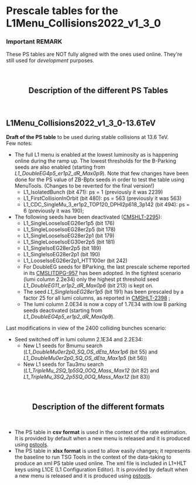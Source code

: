 # Prescale tables for the L1Menu_Collisions2022_v1_3_0

### Important REMARK
These PS tables are NOT fully aligned with the ones used online. They're still used for _development_ purposes.

<br/>

<h2 align="center">
Description of the different PS Tables
</h2>
<br/>


## L1Menu_Collisions2022_v1_3_0-13.6TeV
**Draft of the PS table** to be used during stable collisions at 13.6 TeV. 
<br/>
Few notes:
- The full L1 menu is enabled at the lowest luminosity as is happening online during the ramp up. The lowest thresholds for the B-Parking seeds are also enabled (starting from *L1_DoubleEG4p5_er1p2_dR_Max0p9*). Note that few changes have been done for the PS value of ZB-Bptx seeds in order to test the table using MenuTools. (Changes to be reverted for the final version!)
    - L1_IsolatedBunch (bit 471): ps = 1 (previously it was 2239)
    - L1_FirstCollisionInOrbit (bit 480): ps = 563 (previously it was 563)
    - L1_CDC_SingleMu_3_er1p2_TOP120_DPHI2p618_3p142 (bit 494): ps = 6 (previously it was 190);
- The following seeds have been deactivated ([CMSHLT-2295](https://its.cern.ch/jira/browse/CMSHLT-2295)):
    - L1_SingleLooseIsoEG26er1p5 (bit 176)
    - L1_SingleLooseIsoEG28er2p5 (bit 178)
    - L1_SingleLooseIsoEG28er2p1 (bit 179)
    - L1_SingleLooseIsoEG30er2p5 (bit 181)
    - L1_SingleIsoEG28er2p5 (bit 189)
    - L1_SingleIsoEG28er2p1 (bit 190)
    - L1_LooseIsoEG26er2p1_HTT100er (bit 242)    
    - For DoubleEG seeds for BParking, the last prescale scheme reported in its [CMSLITDPG-957](https://its.cern.ch/jira/browse/CMSLITDPG-957) has been adopted. In the tightest scenario (lumi column 2.2e34) only the highest pt threshold seed *L1_DoubleEG11_er1p2_dR_Max0p6* (bit 213) is kept on.
    - The seed *L1_SingleIsoEG28er1p5* (bit 191) has been prescaled by a factor 25 for all lumi columns, as reported in [CMSHLT-2398](https://its.cern.ch/jira/browse/CMSHLT-2398) ;
    - The lumi column 2.0E34 is now a copy of 1.7E34 with low B parking seeds deactivated (starting from *L1_DoubleEG4p5_er1p2_dR_Max0p9*).

Last modifications in view of the 2400 colliding bunches scenario:
- Seed switched off in lumi column 2.1E34 and 2.2E34:
    - New L1 seeds for Bmumu search (*L1_DoubleMu0er2p0_SQ_OS_dEta_Max1p6* (bit 55) and *L1_DoubleMu0er2p0_SQ_OS_dEta_Max1p5* (bit 56)) 
    - New L1 seeds for Tau3mu search (*L1_TripleMu_2SQ_1p5SQ_0OQ_Mass_Max12* (bit 82) and *L1_TripleMu_3SQ_2p5SQ_0OQ_Mass_Max12* (bit 83)) 
<br/> 
    
<h2 align="center">
Description of the different formats
</h2>
<br/>   

- The PS table in **csv format** is used in the context of the rate estimation. It is provided by default when a new menu is released and it is produced using [pstools](https://github.com/cms-l1-dpg/L1MenuTools/tree/master/pstools). 
- The PS table in **xlsx format** is used to allow easily changes; it represents the baseline to run TSG Tools in the context of the data-taking to produce an xml PS table used online. The xml file is included in L1+HLT keys using L1CE (L1 Configuration Editor). It is provided by default when a new menu is released and it is produced using [pstools](https://github.com/cms-l1-dpg/L1MenuTools/tree/master/pstools).
